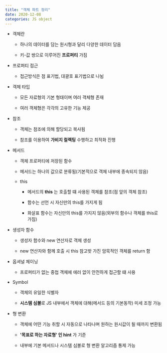 ```yaml
---
title: "객체 파트 정리"
date: 2020-12-08
categories: JS object
---
```


- 객체란

  - 하나의 데이터를 담는 원시형과 달리 다양한 데이터 담음

  - 키-값 쌍으로 이루어진 **프로퍼티** 가짐

- 프로퍼티 접근

  - 접근방식은 점 표기법, 대괄호 표기법으로 나뉨

- 객체 타입

  - 모든 자료형의 기본 형태이며 여러 객체형 존재

  - 여러 객체형은 각각의 고유한 기능 제공

- 참조

  - 객체는 참조에 의해 할당되고 복사됨

  - 참조를 이용하여 **가비지 컬렉팅** 수행하고 최적화 진행

- 메서드

  - 객체 프로퍼티에 저장된 함수

  - 메서드는 하나의 값으로 분류됨(기본적으로 객체 내부에 종속되지 않음)

  - this

    - 메서드의 **this** 는 호출할 떄 사용된 객체를 참조(점 앞의 객체 참조)

    - 함수는 선언 시 자신만의 this를 가지게 됨

    - 화살표 함수는 자신만의 this를 가지지 않음(외부의 함수나 객체를 this로 가짐)

- 생성자 함수

  - 생성자 함수와 new 연산자로 객체 생성

  - new 연산자와 함께 호출 시 this 참고밧 가진 암묵적인 객체를 return 함

- 옵셔널 체이닝

  - 프로퍼티가 없는 중첩 객체에 에러 없이 안전하게 접근할 떄 사용

- Symbol

  - 객체의 유일한 식별자

  - **시스템 심볼**로 JS 내부에서 객체에 대해(메서드 등의 기본동작) 미세 조정 가능

- 형 변환

  - 객체에 어떤 기능 취할 시 자동으로 나타나며 원하는 원시값이 될 때까지 변환됨

  - **'목표로 하는 자료형' 인 hint** 가 기준

  - 내부에 기본 메서드나 시스템 심볼로 형 변환 알고리즘 통제 가능

